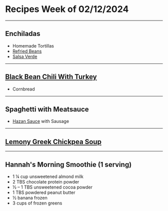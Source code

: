 # Recipes Week of 02/12/2024

---

## Enchiladas

- Homemade Tortillas
- [Refried Beans](https://www.seriouseats.com/perfect-refried-beans)
- [Salsa Verde](./salsaVerde.md)

---

## [Black Bean Chili With Turkey](https://www.budgetbytes.com/wprm_print/31458)
- Cornbread

---

## Spaghetti with Meatsauce
- [Hazan Sauce](./MarcellaHazanTomatoSauce.md) with Sausage

---

## [Lemony Greek Chickpea Soup](./lemonyGreekChickpeaSoup.md)

---

## Hannah's Morning Smoothie (1 serving)

- 1 ¼ cup unsweetened almond milk
- 2 TBS chocolate protein powder
- ½ – 1 TBS unsweetened cocoa powder
- 1 TBS powdered peanut butter
- ½ banana frozen
- 3 cups of frozen greens